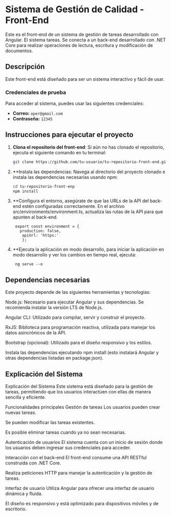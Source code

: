 # Sistema de Gestión de Calidad - Front-End

Este es el front-end de un sistema de gestión de tareas desarrollado con Angular. El sistema tareas. Se conecta a un back-end desarrollado con .NET Core para realizar operaciones de lectura, escritura y modificación de documentos.

## Descripción

Este front-end está diseñado para ser un sistema interactivo y fácil de usar.

### **Credenciales de prueba**
Para acceder al sistema, puedes usar las siguientes credenciales:

- **Correo:** `oper@gmail.com`  
- **Contraseña:** `12345`

## Instrucciones para ejecutar el proyecto

1. **Clona el repositorio del front-end**:
   Si aún no has clonado el repositorio, ejecuta el siguiente comando en tu terminal:

   ```bash
   git clone https://github.com/tu-usuario/tu-repositorio-front-end.git


2. **Instala las dependencias: Navega al directorio del proyecto clonado e instala las dependencias necesarias usando npm:

   ```bash
   cd tu-repositorio-front-enp
   npm install

3. **Configura el entorno, asegúrate de que las URLs de la API del back-end estén configuradas correctamente. En el archivo src/environments/environment.ts, actualiza las rutas de la API para que apunten al back-end.

        export const environment = {
          production: false,
           apiUrl: 'https:'
           };


4. **Ejecuta la aplicación en modo desarrollo, para iniciar la aplicación en modo desarrollo y ver los cambios en tiempo real, ejecuta:

        ng serve --o


  

## Dependencias necesarias
Este proyecto depende de las siguientes herramientas y tecnologías:

Node.js: Necesario para ejecutar Angular y sus dependencias. Se recomienda instalar la versión LTS de Node.js.

Angular CLI: Utilizado para compilar, servir y construir el proyecto.

RxJS: Biblioteca para programación reactiva, utilizada para manejar los datos asincrónicos de la API.

Bootstrap (opcional): Utilizado para el diseño responsivo y los estilos.

Instala las dependencias ejecutando npm install (esto instalará Angular y otras dependencias listadas en package.json).

## Explicación del Sistema

Explicación del Sistema
Este sistema está diseñado para la gestión de tareas, permitiendo que los usuarios interactúen con ellas de manera sencilla y eficiente.

Funcionalidades principales
Gestión de tareas
Los usuarios pueden crear nuevas tareas.

Se pueden modificar las tareas existentes.

Es posible eliminar tareas cuando ya no sean necesarias.

Autenticación de usuarios
El sistema cuenta con un inicio de sesión donde los usuarios deben ingresar sus credenciales para acceder.

Interacción con el back-end
El front-end consume una API RESTful construida con .NET Core.

Realiza peticiones HTTP para manejar la autenticación y la gestión de tareas.

Interfaz de usuario
Utiliza Angular para ofrecer una interfaz de usuario dinámica y fluida.

El diseño es responsivo y está optimizado para dispositivos móviles y de escritorio.
